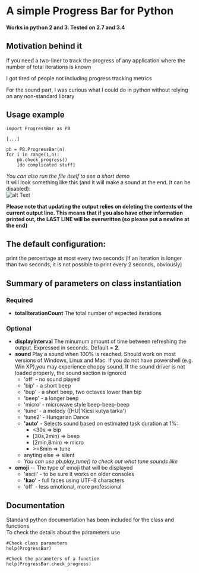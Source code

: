 # A simple Progress Bar for Python
**Works in python 2 and 3. Tested on 2.7 and 3.4**  

## Motivation behind it
If you need a two-liner to track the progress of any application where the number of total iterations is known  

I got tired of people not including progress tracking metrics  

For the sound part, I was curious what I could do in python without relying on any non-standard library 

## Usage example
```
import ProgressBar as PB

[...]  

pb = PB.ProgressBar(n)
for i in range(1,n):
    pb.check_progress()
    [do complicated stuff]
 ```
*You can also run the file itself to see a short demo*  
 It will look something like this (and it will make a sound at the end. It can be disabled):  
![alt Text](https://i.imgur.com/x8VRPvv.gif)
 
**Please note that updating the output relies on deleting the contents of the current output line. This means that if you also have other information printed out, the LAST LINE will be overwritten (so please put a newline at the end)**

  
 ## The default configuration:  
 print the percentage at most every two seconds (if an iteration is longer than two seconds, it is not possible to print every 2 seconds, obviously)

 ## Summary of parameters on class instantiation
  ### Required  
  - **totalIterationCount** The total number of expected iterations
  ### Optional
  - **displayInterval** The minumum amount of time between refreshing the output. Expressed in seconds. Default = **2**.
  - **sound** Play a sound when 100% is reached. Should work on most versions of Windows, Linux and Mac. If you do not have powershell (e.g. Win XP),you may experience choppy sound. If the sound driver is not loaded properly, the sound section is ignored
     - 'off'  - no sound played
     - 'bip'   - a short beep
     - 'bup'   - a short beep, two octaves lower than bip
     - 'beep'  - a longer beep
     - 'micro' - microwave style beep-beep-beep
     - 'tune'  - a melody ([HU]'Kicsi kutya tarka')
	 - 'tune2' - Hungarian Dance
     - **'auto'**    - Selects sound based on estimated task duration at 1%:
         - \<30s       =\> bip  
         - \[30s,2min)  =\> beep  
         - \[2min,8min) =\> micro  
         - \>=8min     =\> tune  
      - anyting else => silent
	  - *You can use pb.play_tune() to check out what tune sounds like*
  - **emoji** -- The type of emoji that will be displayed  
       - 'ascii' - to be sure it works on older consoles
       - **'kao'**   - full faces using UTF-8 characters
       - 'off'   - less emotional, more professional
 
## Documentation  
Standard python documentation has been included for the class and functions  
To check the details about the parameters use  
```
#Check class parameters
help(ProgressBar)

#Check the parameters of a function
help(ProgressBar.check_progress)
```
 

